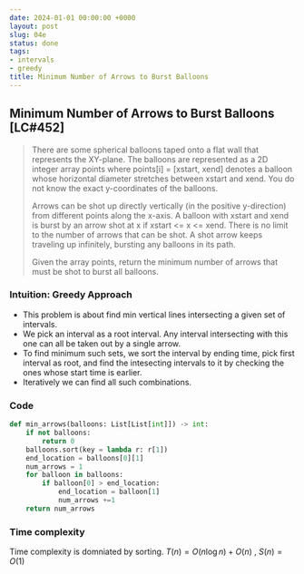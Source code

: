 ```yaml
---
date: 2024-01-01 00:00:00 +0000
layout: post
slug: 04e
status: done
tags:
- intervals
- greedy
title: Minimum Number of Arrows to Burst Balloons
---
```


## Minimum Number of Arrows to Burst Balloons [LC#452]
> There are some spherical balloons taped onto a flat wall that represents the XY-plane. The balloons are represented as a 2D integer array points where points[i] = [xstart, xend] denotes a balloon whose horizontal diameter stretches between xstart and xend. You do not know the exact y-coordinates of the balloons.
> 
> Arrows can be shot up directly vertically (in the positive y-direction) from different points along the x-axis. A balloon with xstart and xend is burst by an arrow shot at x if xstart <= x <= xend. There is no limit to the number of arrows that can be shot. A shot arrow keeps traveling up infinitely, bursting any balloons in its path.
>  
> Given the array points, return the minimum number of arrows that must be shot to burst all balloons.
 
### Intuition: Greedy Approach
- This problem is about find min vertical lines intersecting a given set of intervals. 
- We pick an interval as a root interval. Any interval intersecting with this one can all be taken out by a single arrow. 
- To find minimum such sets, we sort the interval by ending time, pick first interval as root, and find the intesecting intervals to it by checking the ones whose start time is earlier.
- Iteratively we can find all such combinations. 

### Code

```python
def min_arrows(balloons: List[List[int]]) -> int:
    if not balloons:
        return 0
    balloons.sort(key = lambda r: r[1])
    end_location = balloons[0][1]
    num_arrows = 1
    for balloon in balloons:
        if balloon[0] > end_location:
            end_location = balloon[1]
            num_arrows +=1
    return num_arrows
```

### Time complexity
Time complexity is domniated by sorting. $T(n) = O(n \log n) + O(n)$ , $S(n) = O(1)$